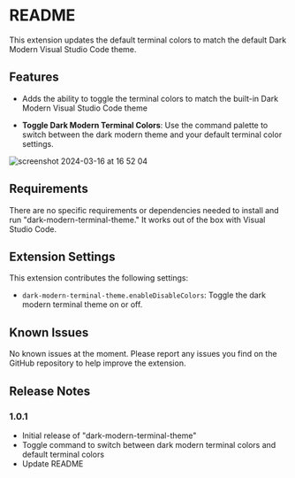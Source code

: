 # README

This extension updates the default terminal colors to match the default Dark Modern Visual Studio Code theme.

## Features

- Adds the ability to toggle the terminal colors to match the built-in Dark Modern Visual Studio Code theme

- **Toggle Dark Modern Terminal Colors**: Use the command palette to switch between the dark modern theme and your default terminal color settings.

![screenshot 2024-03-16 at 16 52 04](https://github.com/carlweis/vscode-dark-modern-terminal-theme/assets/1410882/8dafb63d-e32c-493e-8162-9794bd9f5f85)

## Requirements

There are no specific requirements or dependencies needed to install and run "dark-modern-terminal-theme." It works out of the box with Visual Studio Code.

## Extension Settings

This extension contributes the following settings:

* `dark-modern-terminal-theme.enableDisableColors`: Toggle the dark modern terminal theme on or off.

## Known Issues

No known issues at the moment. Please report any issues you find on the GitHub repository to help improve the extension.

## Release Notes

### 1.0.1

- Initial release of "dark-modern-terminal-theme"
- Toggle command to switch between dark modern terminal colors and default terminal colors
- Update README